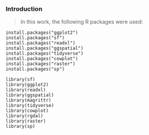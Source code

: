 ### Introduction
> In this work, the following R packages were used: 

    install.packages("ggplot2")
    install.packages("sf")
    install.packages("readxl")
    install.packages("ggspatial")
    install.packages("tidyverse")
    install.packages("cowplot")
    install.packages("raster")
    install.packages("sp")

    library(sf)
    library(ggplot2)
    library(readxl)
    library(ggspatial)
    library(magrittr)
    library(tidyverse)
    library(cowplot)
    library(rgdal)
    library(raster)
    library(sp)
